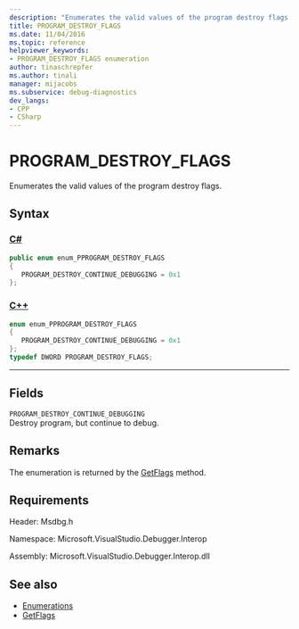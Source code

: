 ```yaml
---
description: "Enumerates the valid values of the program destroy flags."
title: PROGRAM_DESTROY_FLAGS
ms.date: 11/04/2016
ms.topic: reference
helpviewer_keywords:
- PROGRAM_DESTROY_FLAGS enumeration
author: tinaschrepfer
ms.author: tinali
manager: mijacobs
ms.subservice: debug-diagnostics
dev_langs:
- CPP
- CSharp
---
```

# PROGRAM_DESTROY_FLAGS

Enumerates the valid values of the program destroy flags.

## Syntax

### [C#](#tab/csharp)
```csharp
public enum enum_PPROGRAM_DESTROY_FLAGS
{
   PROGRAM_DESTROY_CONTINUE_DEBUGGING = 0x1
};
```
### [C++](#tab/cpp)
```cpp
enum enum_PPROGRAM_DESTROY_FLAGS
{
   PROGRAM_DESTROY_CONTINUE_DEBUGGING = 0x1
};
typedef DWORD PROGRAM_DESTROY_FLAGS;
```
---

## Fields
 `PROGRAM_DESTROY_CONTINUE_DEBUGGING`\
 Destroy program, but continue to debug.

## Remarks
 The enumeration is returned by the [GetFlags](../../../extensibility/debugger/reference/idebugprogramdestroyeventflags2-getflags.md) method.

## Requirements
 Header: Msdbg.h

 Namespace: Microsoft.VisualStudio.Debugger.Interop

 Assembly: Microsoft.VisualStudio.Debugger.Interop.dll

## See also
- [Enumerations](../../../extensibility/debugger/reference/enumerations-visual-studio-debugging.md)
- [GetFlags](../../../extensibility/debugger/reference/idebugprogramdestroyeventflags2-getflags.md)
